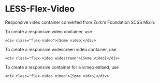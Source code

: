 LESS-Flex-Video
===============

Responsive video container converted from Zurb's Foundation SCSS Mixin.

To create a responsive video container, use

```
<div class="flex-video">[Some video]</div>
```

To create a responsive widescreen video container, use

```
<div class="flex-video widescreen">[Some video]</div>
```

To create a responsive container for a vimeo embed, use 

```
<div class="flex-video vimeo">[Some video]</div>
```
